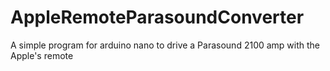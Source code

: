 # AppleRemoteParasoundConverter
A simple program for arduino nano to drive a Parasound 2100 amp with the Apple's remote
